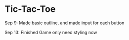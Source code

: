 # Tic-Tac-Toe

Sep 9: Made basic outline, and made input for each button

Sep 13: Finished Game only need styling now